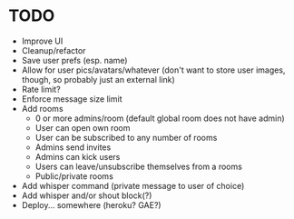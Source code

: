 # TODO

* Improve UI
* Cleanup/refactor
* Save user prefs (esp. name)
* Allow for user pics/avatars/whatever (don't want to store user images, though, so probably just an external link)
* Rate limit?
* Enforce message size limit
* Add rooms
    * 0 or more admins/room (default global room does not have admin)
    * User can open own room
    * User can be subscribed to any number of rooms
    * Admins send invites
    * Admins can kick users
    * Users can leave/unsubscribe themselves from a rooms
    * Public/private rooms
* Add whisper command (private message to user of choice)
* Add whisper and/or shout block(?)
* Deploy... somewhere (heroku? GAE?)
